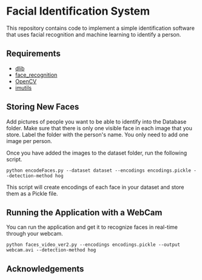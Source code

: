 # Facial Identification System
This repository contains code to implement a simple identification software that uses facial recognition and machine learning to identify a person. 

## Requirements
* [dlib](http://dlib.net/)
* [face_recognition](https://github.com/ageitgey/face_recognition)
* [OpenCV](https://www.pyimagesearch.com/opencv-tutorials-resources-guides/)
* [imutils](https://github.com/jrosebr1/imutils)

## Storing New Faces
Add pictures of people you want to be able to identify into the Database folder. Make sure that there is only one visible face in each image that you store. Label the folder with the person's name. You only need to add one image per person. 

Once you have added the images to the dataset folder, run the following script. 

```
python encodeFaces.py --dataset dataset --encodings encodings.pickle --detection-method hog
```
This script will create encodings of each face in your dataset and store them as a Pickle file. 

## Running the Application with a WebCam
You can run the application and get it to recognize faces in real-time through your webcam. 

```
python faces_video_ver2.py --encodings encodings.pickle --output webcam.avi --detection-method hog

```
## Acknowledgements



